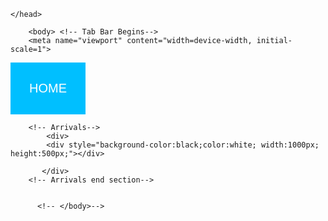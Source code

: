 <html>
	<head>
		<title>Home Page</title>

	</head> 

	    <body> <!-- Tab Bar Begins-->
	    <meta name="viewport" content="width=device-width, initial-scale=1">
<style>
.dropbtn {
    background-color: deepSkyBlue;
    color: white;
    padding: 30px;
    font-size: 20px;
    border: none;
    cursor: pointer;
}

.dropdown {
    position: relative;
    display: inline-block;
}

.dropdown-content {
    display: none;
    position: absolute;
    background-color: black;
    min-width: 160px;
    box-shadow: 0px 8px 16px 0px rgba(0,0,0,0.2);
    z-index: 1;
}

.dropdown-content a {
    color: white;
    padding: 12px 16px;
    text-decoration: none;
    display: block;
}

.dropdown-content a:hover {background-color: deepSkyBlue}

.dropdown:hover .dropdown-content {
    display: block;
}

.dropdown:hover .dropbtn {
    background-color: deepSkyBlue;
}
</style>
<!-- </head>-->
<!-- <body>-->

<div class="dropdown">
  <button class="dropbtn">HOME</button>
  <div class="dropdown-content">
    <a href="#">NEW</a>
    <a href="#">Clothing</a>
    <a href="#">Accessories</a>
  </div>
<!-- Tab Bar Ends-->

	    <!-- Arrivals-->
	        <div> 
	        <div style="background-color:black;color:white; width:1000px; height:500px;"></div>
		
	       </div>
	    <!-- Arrivals end section--> 
	   

	      <!-- </body>-->
<!-- </html>-->
